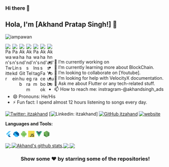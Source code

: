### Hi there 👋

## Hola, I'm [Akhand Pratap Singh!] 👋

<p align="left"> <img src="https://komarev.com/ghpvc/?username=iampawan&label=Views&color=blue&style=plastic" alt="iampawan" /> </p>

<a href="https://twitter.com/@AkhandP00857965">
  <img align="left" alt="Pawan's Twitter" width="22px" src="https://cdn.jsdelivr.net/npm/simple-icons@v3/icons/twitter.svg" />
</a>
<a href="https://linkedin.com/in/">
  <img align="left" alt="Pawan's Linkdein" width="22px" src="https://cdn.jsdelivr.net/npm/simple-icons@v3/icons/linkedin.svg" />
</a>
<a href="https://github.com/itzakhand">
  <img align="left" alt="Akhand's Github" width="22px" src="https://cdn.jsdelivr.net/npm/simple-icons@v3/icons/github.svg" />
</a>
<a href="https://t.me/@akhandsingh_ads">
  <img align="left" alt="Akhand's Telegram" width="22px" src="https://cdn.jsdelivr.net/npm/simple-icons@v3/icons/telegram.svg" />
</a>
<a href="https://instagram.com/akhandsingh_ads/">
  <img align="left" alt="Pawan's Instagram" width="22px" src="https://cdn.jsdelivr.net/npm/simple-icons@v3/icons/instagram.svg" />
</a>
<a href="https://www.facebook.com//">
  <img align="left" alt="Akhand's Facebook" width="22px" src="https://cdn.jsdelivr.net/npm/simple-icons@v3/icons/facebook.svg" />
</a>
<a href="https://www.youtube.com//">
  <img align="left" alt="Akhnad's Youtube" width="22px" src="https://cdn.jsdelivr.net/npm/simple-icons@v3/icons/youtube.svg" />
</a>

<br/>
<br/>


- 🔭 I’m currently working on 
- 🌱 I’m currently learning more about BlockChain.
- 👯 I’m looking to collaborate on [Youtube].
- 🤔 I’m looking for help with VelocityX documentation.
- 💬 Ask me about Flutter or any tech-related stuff.
- 📫 How to reach me: instragram-@akhandsingh_ads
- 😄 Pronouns: He/His
- ⚡ Fun fact: I spend almost 12 hours listening to songs every day.

[![Twitter: itzakhand](https://img.shields.io/twitter/follow/akhandsingh?style=social)](https://twitter.com/@AkhandP00857965)
[![Linkedin: itzakhand](https://img.shields.io/badge/-imthepk-blue?style=flat-square&logo=Linkedin&logoColor=white&link=https://www.linkedin.com/in/itzakhand/)]
[![GitHub itzahand](https://img.shields.io/github/followers/itzakand?label=follow&style=social)](https://github.com/itzakhand)
[![website](https://img.shields.io/badge/ProfileWebsite-https://cse-bbs.netlify.app/-2648ff?style=flat-square&logo=google-chrome)](https://cse-bbs.netlify.app/)


**Languages and Tools:**  

<code><img height="20" src="https://raw.githubusercontent.com/github/explore/80688e429a7d4ef2fca1e82350fe8e3517d3494d/topics/flutter/flutter.png"></code>
<code><img height="20" src="https://raw.githubusercontent.com/github/explore/80688e429a7d4ef2fca1e82350fe8e3517d3494d/topics/dart/dart.png"></code>
<code><img height="20" src="https://raw.githubusercontent.com/github/explore/80688e429a7d4ef2fca1e82350fe8e3517d3494d/topics/android/android.png"></code>
<code><img height="20" src="https://raw.githubusercontent.com/github/explore/80688e429a7d4ef2fca1e82350fe8e3517d3494d/topics/javascript/javascript.png"></code>
<code><img height="20" src="https://raw.githubusercontent.com/github/explore/80688e429a7d4ef2fca1e82350fe8e3517d3494d/topics/vue/vue.png"></code>
<code><img height="20" src="https://raw.githubusercontent.com/github/explore/80688e429a7d4ef2fca1e82350fe8e3517d3494d/topics/nodejs/nodejs.png"></code>    

<a href="https://github.com/itzakhand">
  <img align="center" src="https://github-readme-stats.vercel.app/api/top-langs/?username=itzakhand&theme=light&hide_langs_below=1" />
</a>
<a href="https://github.com/itzakhand">
 <img align="center" src="https://github-readme-stats.vercel.app/api?username=itzakhand&show_icons=true&theme=light&line_height=27" alt="Akhand's github stats"/>
</a>
<a href="https://github.com/itzakhand/insta-dp-downloader">
  <img align="center" src="https://github-readme-stats.vercel.app/api/pin/?username=itzakhand&repo=insta-dp-downloader&theme=light" />

</a>
<a href="https://github.com/itzakhand/py-matrix-calculator">
 <img align="center" src="https://github-readme-stats.vercel.app/api/pin/?username=itzakhand&repo=py-matrix-calculatorX&theme=light" />
</a>

<div align="center">

### Show some ❤️ by starring some of the repositories!

</div>
